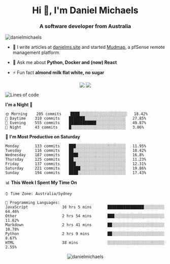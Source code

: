 <h1 align="center">Hi 👋, I'm Daniel Michaels</h1>
<h3 align="center">A software developer from Australia</h3>
<p align="left"> <img src="https://komarev.com/ghpvc/?username=danielmichaels" alt="danielmichaels" /> </p>

- 📝 I write articles at [danielms.site](https://danielms.site) and started [Mudmap](https://mudmap.io?ref=danielmichaels), a pfSense remote management platform.

- 💬 Ask me about **Python, Docker and (now) React**

- ⚡ Fun fact **almond milk flat white, no sugar**

<p align="center">
<a href="https://twitter.com/dansult" target="_blank"><img align="center" src="https://img.shields.io/badge/twitter-%231DA1F2.svg?&style=for-the-badge&logo=twitter&logoColor=white"></a>
<a href="https://linkedin.com/in/daniel-michaels" target="_blank"><img align="center" src="https://img.shields.io/badge/linkedin-%230077B5.svg?&style=for-the-badge&logo=linkedin&logoColor=white"></a>
</p>

<!--START_SECTION:waka-->
![Lines of code](https://img.shields.io/badge/From%20Hello%20World%20I%27ve%20Written-501614%20lines%20of%20code-blue)

**I'm a Night 🦉** 

```text
🌞 Morning    205 commits    ████░░░░░░░░░░░░░░░░░░░░░   18.42% 
🌆 Daytime    310 commits    ███████░░░░░░░░░░░░░░░░░░   27.85% 
🌃 Evening    555 commits    ████████████░░░░░░░░░░░░░   49.87% 
🌙 Night      43 commits     █░░░░░░░░░░░░░░░░░░░░░░░░   3.86%

```
📅 **I'm Most Productive on Saturday** 

```text
Monday       133 commits    ███░░░░░░░░░░░░░░░░░░░░░░   11.95% 
Tuesday      116 commits    ██░░░░░░░░░░░░░░░░░░░░░░░   10.42% 
Wednesday    187 commits    ████░░░░░░░░░░░░░░░░░░░░░   16.8% 
Thursday     125 commits    ██░░░░░░░░░░░░░░░░░░░░░░░   11.23% 
Friday       137 commits    ███░░░░░░░░░░░░░░░░░░░░░░   12.31% 
Saturday     221 commits    █████░░░░░░░░░░░░░░░░░░░░   19.86% 
Sunday       194 commits    ████░░░░░░░░░░░░░░░░░░░░░   17.43%

```


📊 **This Week I Spent My Time On** 

```text
⌚︎ Time Zone: Australia/Sydney

💬 Programming Languages: 
JavaScript               16 hrs 5 mins       ████████████████░░░░░░░░░   64.46% 
Other                    2 hrs 54 mins       ███░░░░░░░░░░░░░░░░░░░░░░   11.62% 
Markdown                 2 hrs 41 mins       ██░░░░░░░░░░░░░░░░░░░░░░░   10.78% 
Python                   2 hrs 9 mins        ██░░░░░░░░░░░░░░░░░░░░░░░   8.67% 
HTML                     38 mins             ░░░░░░░░░░░░░░░░░░░░░░░░░   2.55%

```


<!--END_SECTION:waka-->

<p align="center"> <img src="https://github-readme-stats.vercel.app/api?username=danielmichaels&show_icons=true" alt="danielmichaels" /> </p>

